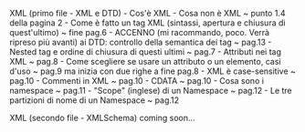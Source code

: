 XML (primo file - XML e DTD)
	- Cos'è XML
	- Cosa non è XML ~ punto 1.4 della pagina 2
	- Come è fatto un tag XML (sintassi, apertura e chiusura di quest'ultimo) ~ fine pag.6
	- ACCENNO (mi racommando, poco. Verrà ripreso più avanti) ai DTD: controllo della semantica dei tag ~ pag.13
	- Nested tag e ordine di chiusura di questi ultimi ~ pag.7
	- Attributi nei tag XML ~ pag.8
	- Come scegliere se usare un attributo o un elemento, casi d'uso ~ pag.9 ma inizia con due righe a fine pag.8
	- XML è case-sensitive ~ pag.10
	- Commenti in XML ~ pag.10
	- CDATA ~ pag.10
	- Cosa sono i namespace ~ pag.11
	- "Scope" (inglese) di un Namespace ~ pag.12
	- Le tre partizioni di nome di un Namespace ~ pag.12

XML (secondo file - XMLSchema)
	coming soon...
